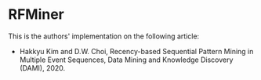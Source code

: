 # RFMiner
This is the authors' implementation on the following article:
- Hakkyu Kim and D.W. Choi, Recency-based Sequential Pattern Mining in Multiple Event Sequences, Data Mining and Knowledge Discovery (DAMI), 2020.
